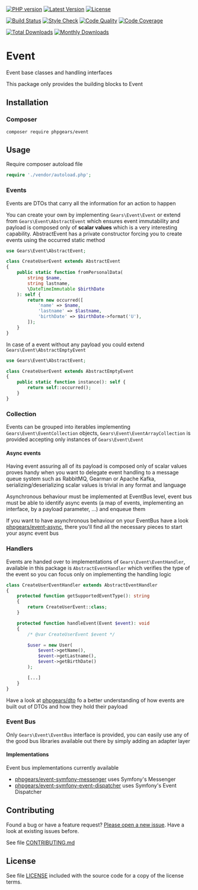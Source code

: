 [![PHP version](https://img.shields.io/badge/PHP-%3E%3D7.1-8892BF.svg?style=flat-square)](http://php.net)
[![Latest Version](https://img.shields.io/packagist/v/phpgears/event.svg?style=flat-square)](https://packagist.org/packages/phpgears/event)
[![License](https://img.shields.io/github/license/phpgears/event.svg?style=flat-square)](https://github.com/phpgears/event/blob/master/LICENSE)

[![Build Status](https://img.shields.io/travis/phpgears/event.svg?style=flat-square)](https://travis-ci.org/phpgears/event)
[![Style Check](https://styleci.io/repos/149037486/shield)](https://styleci.io/repos/149037486)
[![Code Quality](https://img.shields.io/scrutinizer/g/phpgears/event.svg?style=flat-square)](https://scrutinizer-ci.com/g/phpgears/event)
[![Code Coverage](https://img.shields.io/coveralls/phpgears/event.svg?style=flat-square)](https://coveralls.io/github/phpgears/event)

[![Total Downloads](https://img.shields.io/packagist/dt/phpgears/event.svg?style=flat-square)](https://packagist.org/packages/phpgears/event/stats)
[![Monthly Downloads](https://img.shields.io/packagist/dm/phpgears/event.svg?style=flat-square)](https://packagist.org/packages/phpgears/event/stats)

# Event

Event base classes and handling interfaces

This package only provides the building blocks to Event

## Installation

### Composer

```
composer require phpgears/event
```

## Usage

Require composer autoload file

```php
require './vendor/autoload.php';
```

### Events

Events are DTOs that carry all the information for an action to happen

You can create your own by implementing `Gears\Event\Event` or extend from `Gears\Event\AbstractEvent` which ensures event immutability and payload is composed only of **scalar values** which is a very interesting capability. AbstractEvent has a private constructor forcing you to create events using the occurred static method

```php
use Gears\Event\AbstractEvent;

class CreateUserEvent extends AbstractEvent
{
    public static function fromPersonalData(
        string $name,
        string lastname,
        \DateTimeImmutable $birthDate
    ): self {
        return new occurred([
            'name' => $name,
            'lastname' => $lastname,
            'birthDate' => $birthDate->format('U'),
        ]);
    }
}
```

In case of a event without any payload you could extend `Gears\Event\AbstractEmptyEvent`

```php
use Gears\Event\AbstractEvent;

class CreateUserEvent extends AbstractEmptyEvent
{
    public static function instance(): self {
        return self::occurred();
    }
}
```

### Collection

Events can be grouped into iterables implementing `Gears\Event\EventCollection` objects, `Gears\Event\EventArrayCollection` is provided accepting only instances of `Gears\Event\Event`

#### Async events

Having event assuring all of its payload is composed only of scalar values proves handy when you want to delegate event handling to a message queue system such as RabbitMQ, Gearman or Apache Kafka, serializing/deserializing scalar values is trivial in any format and language

Asynchronous behaviour must be implemented at EventBus level, event bus must be able to identify async events (a map of events, implementing an interface, by a payload parameter, ...) and enqueue them 

If you want to have asynchronous behaviour on your EventBus have a look [phpgears/event-async](https://github.com/phpgears/event-async), there you'll find all the necessary pieces to start your async event bus

### Handlers

Events are handed over to implementations of `Gears\Event\EventHandler`, available in this package is `AbstractEventHandler` which verifies the type of the event so you can focus only on implementing the handling logic

```php
class CreateUserEventHandler extends AbstractEventHandler
{
    protected function getSupportedEventType(): string
    {
        return CreateUserEvent::class;
    }

    protected function handleEvent(Event $event): void
    {
        /* @var CreateUserEvent $event */

        $user = new User(
            $event->getName(),
            $event->getLastname(),
            $event->getBirthDate()
        );

        [...]
    }
}
```

Have a look at [phpgears/dto](https://github.com/phpgears/dto) fo a better understanding of how events are built out of DTOs and how they hold their payload

### Event Bus

Only `Gears\Event\EventBus` interface is provided, you can easily use any of the good bus libraries available out there by simply adding an adapter layer

#### Implementations

Event bus implementations currently available

* [phpgears/event-symfony-messenger](https://github.com/phpgears/event-symfony-messenger) uses Symfony's Messenger
* [phpgears/event-symfony-event-dispatcher](https://github.com/phpgears/event-symfony-event-dispatcher) uses Symfony's Event Dispatcher

## Contributing

Found a bug or have a feature request? [Please open a new issue](https://github.com/phpgears/event/issues). Have a look at existing issues before.

See file [CONTRIBUTING.md](https://github.com/phpgears/event/blob/master/CONTRIBUTING.md)

## License

See file [LICENSE](https://github.com/phpgears/event/blob/master/LICENSE) included with the source code for a copy of the license terms.
